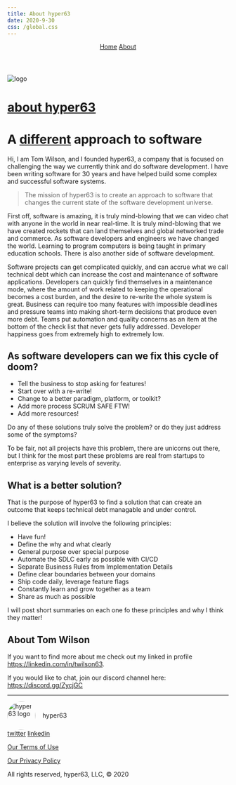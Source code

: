 ```yaml
---
title: About hyper63
date: 2020-9-30
css: /global.css
---
```


<header>
  <nav>
    <a href="/">Home</a>
    <a href="/about">About</a>
  </nav>
</header>
<main>

<img alt="logo" src="hyper63-icon.svg" />
<br />
<a href="/">
  <h1>about hyper63</h1>
</a>
<h1>A <u>different</u> approach to software</h1>

Hi, I am Tom Wilson, and I founded hyper63, a company that is focused on challenging the way we currently think and do software development. I have been writing software for 30 years and have helped build some complex and successful software systems. 

> The mission of hyper63 is to create an approach to software that changes the current state of the software development universe.

First off, software is amazing, it is truly mind-blowing that we can video chat with anyone in the world in near real-time. It is truly mind-blowing that we have created rockets that can land themselves and global networked trade and commerce. As software developers and engineers we have changed the world. Learning to program computers is being taught in primary education schools. There is also another side of software development.

Software projects can get complicated quickly, and can accrue what we call technical debt which can increase the cost and maintenance of software applications. Developers can quickly find themselves in a maintenance mode, where the amount of work related to keeping the operational becomes a cost burden, and the desire to re-write the whole system is great. Business can require too many features with impossible deadlines and pressure teams into making short-term decisions that produce even more debt. Teams put automation and quality concerns as an item at the bottom of the check list that never gets fully addressed. Developer happiness goes from extremely high to extremely low.

## As software developers can we fix this cycle of doom?

* Tell the business to stop asking for features!
* Start over with a re-write!
* Change to a better paradigm, platform, or toolkit?
* Add more process SCRUM SAFE FTW!
* Add more resources!

Do any of these solutions truly solve the problem? or do they just address some of the symptoms?

To be fair, not all projects have this problem, there are unicorns out there, but I think for the most part these problems are real from startups to enterprise as varying levels of severity.

## What is a better solution?

That is the purpose of hyper63 to find a solution that can create an outcome that keeps technical debt managable and under control. 

I believe the solution will involve the following principles:

* Have fun!
* Define the why and what clearly
* General purpose over special purpose
* Automate the SDLC early as possible with CI/CD
* Separate Business Rules from Implementation Details
* Define clear boundaries between your domains
* Ship code daily, leverage feature flags
* Constantly learn and grow together as a team
* Share as much as possible

I will post short summaries on each one fo these principles and why I think they matter!

## About Tom Wilson

If you want to find more about me check out my linked in profile https://linkedin.com/in/twilson63.

If you would like to chat, join our discord channel here: https://discord.gg/ZycjGC

</main>
<hr />
<footer>
  <div style="display: flex;align-items:center;">
    <img style="width: 64px;border-radius: 100%;" src="/hyper63-logo.svg" alt="hyper63 logo" />
    <p style="margin-left: 16px">hyper63</p>
  </div>
  <a href="https://twitter.com/hyper632" target="_blank">twitter</a>
  <a href="https://www.linkedin.com/company/hyper63" target="_blank">linkedin</a>
  <p><a href="/termsofuse.text">Our Terms of Use</a></p>
  <p><a href="/privacy.text">Our Privacy Policy</a></p>
  <p>All rights reserved, hyper63, LLC, &copy; 2020</p>
</footer>
